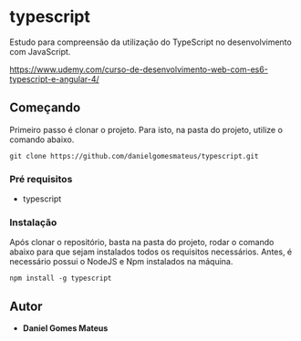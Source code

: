 # typescript

Estudo para compreensão da utilização do TypeScript no desenvolvimento com JavaScript.

https://www.udemy.com/curso-de-desenvolvimento-web-com-es6-typescript-e-angular-4/

## Começando

Primeiro passo é clonar o projeto. Para isto, na pasta do projeto, utilize o comando abaixo.

```
git clone https://github.com/danielgomesmateus/typescript.git
```

### Pré requisitos

- typescript

### Instalação

Após clonar o repositório, basta na pasta do projeto, rodar o comando abaixo para que sejam instalados
todos os requisitos necessários. Antes, é necessário possui o NodeJS e Npm instalados na máquina.

```
npm install -g typescript
```

## Autor

* **Daniel Gomes Mateus**
